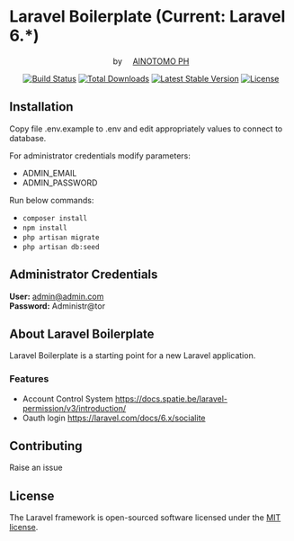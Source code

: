 # Laravel Boilerplate (Current: Laravel 6.*)
<p align="center">by <a href="https://www.kainotomo.com/"><img src="https://www.kainotomo.com/images/kainotomo-logo.png" width="15">AINOTOMO PH</a></p>

<p align="center">
<a href="https://travis-ci.com/kainotomo/laravel_boilerplate"><img src="https://api.travis-ci.org/kainotomo/laravel_boilerplate.svg" alt="Build Status"></a>
<a href="https://packagist.org/packages/kainotomo/laravel_boilerplate"><img src="https://poser.pugx.org/kainotomo/laravel_boilerplate/d/total.svg" alt="Total Downloads"></a>
<a href="https://packagist.org/packages/kainotomo/laravel_boilerplate"><img src="https://poser.pugx.org/kainotomo/laravel_boilerplate/v/stable.svg" alt="Latest Stable Version"></a>
<a href="https://packagist.org/packages/kainotomo/laravel_boilerplate"><img src="https://poser.pugx.org/kainotomo/laravel_boilerplate/license.svg" alt="License"></a>
</p>

## Installation

Copy file .env.example to .env and edit appropriately values to connect to database.

For administrator credentials modify parameters:
- ADMIN_EMAIL
- ADMIN_PASSWORD

Run below commands:

- `composer install`
- `npm install`
- `php artisan migrate`
- `php artisan db:seed`

## Administrator Credentials

**User:** admin@admin.com  
**Password:** Administr@tor

## About Laravel Boilerplate

Laravel Boilerplate is a starting point for a new Laravel application.

### Features
- Account Control System https://docs.spatie.be/laravel-permission/v3/introduction/
- Oauth login https://laravel.com/docs/6.x/socialite

## Contributing

Raise an issue

## License

The Laravel framework is open-sourced software licensed under the [MIT license](https://opensource.org/licenses/MIT).
